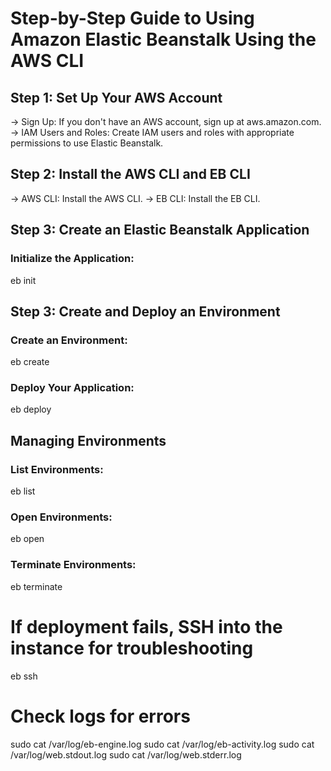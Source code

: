# Step-by-Step Guide to Using Amazon Elastic Beanstalk Using the AWS CLI

## Step 1: Set Up Your AWS Account
  -> Sign Up: If you don't have an AWS account, sign up at aws.amazon.com.
  -> IAM Users and Roles: Create IAM users and roles with appropriate permissions to use Elastic Beanstalk.


## Step 2: Install the AWS CLI and EB CLI
  -> AWS CLI: Install the AWS CLI.
  -> EB CLI: Install the EB CLI.


## Step 3: Create an Elastic Beanstalk Application

### Initialize the Application: 

eb init



## Step 3: Create and Deploy an Environment

### Create an Environment: 

eb create <environment-name>


### Deploy Your Application: 

eb deploy



## Managing Environments

### List Environments: 

eb list


### Open Environments: 

eb open


### Terminate Environments: 

eb terminate <environment-name>


# If deployment fails, SSH into the instance for troubleshooting
eb ssh

# Check logs for errors
sudo cat /var/log/eb-engine.log
sudo cat /var/log/eb-activity.log
sudo cat /var/log/web.stdout.log
sudo cat /var/log/web.stderr.log
